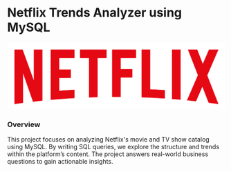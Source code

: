# Netflix Trends Analyzer using MySQL
![image alt](https://github.com/KumarGosala24/netflix_mysql_project/blob/557b50d8206f6a114740c1e29ba5ef3e78756657/logo.png)


### Overview

This project focuses on analyzing Netflix's movie and TV show catalog using MySQL. By writing SQL queries, we explore the structure and trends within the platform’s content. The project answers real-world business questions to gain actionable insights.

